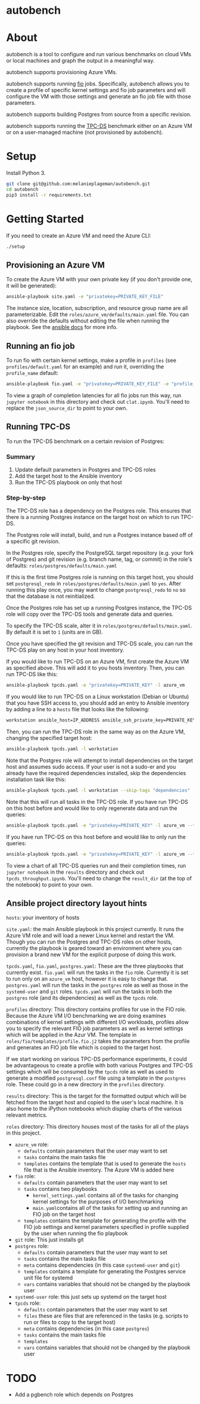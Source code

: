 autobench
=========

# About
autobench is a tool to configure and run various benchmarks on cloud VMs or local machines and graph the output in a meaningful way.

autobench supports provisioning Azure VMs.

autobench supports running [fio](https://fio.readthedocs.io/en/latest/fio_doc.html) jobs. Specifically, autobench allows you to create a profile of specific kernel settings and fio job parameters and will configure the VM with those settings and generate an fio job file with those parameters.

autobench supports building Postgres from source from a specific revision.

autobench supports running the [TPC-DS](https://www.tpc.org/tpcds/default5.asp) benchmark either on an Azure VM or on a user-managed machine (not provisioned by autobench).

# Setup

Install Python 3.

```sh
git clone git@github.com:melanieplageman/autobench.git
cd autobench
pip3 install -r requirements.txt
```

# Getting Started

If you need to create an Azure VM and need the Azure CLI:
```sh
./setup
```

## Provisioning an Azure VM

To create the Azure VM with your own private key (if you don't provide one, it will be generated):
```sh
ansible-playbook site.yaml -e "privatekey=PRIVATE_KEY_FILE"
```

The instance size, location, subscription, and resource group name are all parameterizable.
Edit the `roles/azure_vm/defaults/main.yaml` file. You can also override the defaults without editing the file when running the playbook. See the [ansible docs](https://docs.ansible.com/ansible/latest/user_guide/playbooks_variables.html#defining-variables-at-runtime) for more info.

## Running an fio job

To run fio with certain kernel settings, make a profile in `profiles` (see `profiles/default.yaml` for an example) and run it, overriding the `profile_name` default:
```sh
ansible-playbook fio.yaml -e "privatekey=PRIVATE_KEY_FILE" -e "profile_name=PROFILE_NAME"
```
To view a graph of completion latencies for all fio jobs run this way, run `jupyter notebook` in this directory and check out `clat.ipynb`.
You'll need to replace the `json_source_dir` to point to your own.

## Running TPC-DS
To run the TPC-DS benchmark on a certain revision of Postgres:

### Summary
1. Update default parameters in Postgres and TPC-DS roles
2. Add the target host to the Ansible inventory
3. Run the TPC-DS playbook on only that host

### Step-by-step

The TPC-DS role has a dependency on the Postgres role. This ensures that there is a running Postgres instance on the target host on which to run TPC-DS.

The Postgres role will install, build, and run a Postgres instance based off of a specific git revision.

In the Postgres role, specify the PostgreSQL target repository (e.g. your fork of Postgres) and git revision (e.g. branch name, tag, or commit) in the role's defaults:
`roles/postgres/defaults/main.yaml`

If this is the first time Postgres role is running on this target host, you should set `postgresql_redo` in `roles/postgres/defaults/main.yaml` to `yes`. After running this play once, you may want to change `postgresql_redo` to `no` so that the database is not reinitialized.

Once the Postgres role has set up a running Postgres instance, the TPC-DS role will copy over the TPC-DS tools and generate data and queries.

To specify the TPC-DS scale, alter it in `roles/postgres/defaults/main.yaml`. By default it is set to `1` (units are in GB).

Once you have specified the git revision and TPC-DS scale, you can run the TPC-DS play on any host in your host inventory.

If you would like to run TPC-DS on an Azure VM, first create the Azure VM as specified above. This will add it to you hosts inventory. Then, you can run TPC-DS like this:

```sh
ansible-playbook tpcds.yaml -e "privatekey=PRIVATE_KEY" -l azure_vm
```

If you would like to run TPC-DS on a Linux workstation (Debian or Ubuntu) that you have SSH access to, you should add an entry to Ansible inventory by adding a line to a `hosts` file that looks like the following:
```sh
workstation ansible_host=IP_ADDRESS ansible_ssh_private_key=PRIVATE_KEY
```

Then, you can run the TPC-DS role in the same way as on the Azure VM, changing the specified target host:

```sh
ansible-playbook tpcds.yaml -l workstation
```

Note that the Postgres role will attempt to install dependencies on the target host and assumes sudo access. If your user is not a sudo-er and you already have the required dependencies installed, skip the dependencies installation task like this:
```sh
ansible-playbook tpcds.yaml -l workstation --skip-tags "dependencies"
```

Note that this will run all tasks in the TPC-DS role. If you have run TPC-DS on this host before and would like to only regenerate data and run the queries:

```sh
ansible-playbook tpcds.yaml -e "privatekey=PRIVATE_KEY" -l azure_vm --tags "datagen,run"
```

If you have run TPC-DS on this host before and would like to only run the queries:
```sh
ansible-playbook tpcds.yaml -e "privatekey=PRIVATE_KEY" -l azure_vm --tags "run"
```

To view a chart of all TPC-DS queries run and their completion times, run `jupyter notebook` in the `results` directory and check out `tpcds_throughput.ipynb`. You'll need to change the `result_dir` (at the top of the notebook) to point to your own.


Ansible project directory layout hints
--------------------------------------

`hosts`: your inventory of hosts

`site.yaml`: the main Ansible playbook in this project currently. It runs the
Azure VM role and will load a newer Linux kernel and restart the VM. Though you
can run the Postgres and TPC-DS roles on other hosts, currently the playbook is
geared toward an environment where you can provision a brand new VM for the
explicit purpose of doing this work.

`tpcds.yaml`, `fio.yaml`, `postgres.yaml`: These are the three playbooks that
currently exist. `fio.yaml` will run the tasks in the `fio` role. Currently it
is set to run only on an `azure_vm` host, however it is easy to change that.
`postgres.yaml` will run the tasks in the `postgres` role as well as those in
the `systemd-user` and `git` roles. `tpcds.yaml` will run the tasks in both the
`postgres` role (and its dependencies) as well as the `tpcds` role.

`profiles` directory:
This directory contains profiles for use in the FIO role. Because the Azure VM I/O benchmarking we are doing examines combinations of kernel settings with different I/O workloads, profiles allow you to specify the relevant FIO job parameters as well as kernel settings which will be applied in the Azur VM. The template in `roles/fio/templates/profile.fio.j2` takes the parameters from the profile and generates an FIO job file which is copied to the target host.

If we start working on various TPC-DS performance experiments, it could be advantageous to create a profile with both various Postgres and TPC-DS settings which will be consumed by the `tpcds` role as well as used to generate a modified `postgresql.conf` file using a template in the `postgres` role. These could go in a new directory in the `profiles` directory.

`results` directory:
This is the target for the formatted output which will be fetched from the target host and copied to the user's local machine. It is also home to the iPython notebooks which display charts of the various relevant metrics.

`roles` directory:
This directory houses most of the tasks for all of the plays in this project.
- `azure_vm` role:
  - `defaults` contain parameters that the user may want to set
  - `tasks` contains the main tasks file
  - `templates` contains the template that is used to generate the `hosts` file that is the Ansible inventory. The Azure VM is added here
- `fio` role:
  - `defaults` contain parameters that the user may want to set
  - `tasks` contains two playbooks
    - `kernel_settings.yaml` contains all of the tasks for changing kernel settings for the purposes of I/O benchmarking
    - `main.yaml`contains all of the tasks for setting up and running an FIO job on the target host
  - `templates` contains the template for generating the profile with the FIO job settings and kernel parameters specified in profile supplied by the user when running the fio playbook
- `git` role: This just installs git
- `postgres` role:
  - `defaults` contain parameters that the user may want to set
  - `tasks` contains the main tasks file
  - `meta` contains dependencies (in this case `systemd-user` and `git`)
  - `templates` contains a template for generating the Postgres service unit file for systemd
  - `vars` contains variables that should not be changed by the playbook user
- `systemd-user` role: this just sets up systemd on the target host
- `tpcds` role:
  - `defaults` contain parameters that the user may want to set
  - `files` these are files that are referenced in the tasks (e.g. scripts to run or files to copy to the target host)
  - `meta` contains dependencies (in this case `postgres`)
  - `tasks` contains the main tasks file
  - `templates`
  - `vars` contains variables that should not be changed by the playbook user

# TODO
- Add a pgbench role which depends on Postgres
